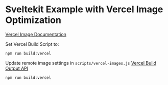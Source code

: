 # Sveltekit Example with Vercel Image Optimization
[Vercel Image Documentation](https://vercel.com/docs/concepts/image-optimization)

Set Vercel Build Script to:
```
npm run build:vercel
```

Update remote image settings in `scripts/vercel-images.js`
[Vercel Build Output API](https://vercel.com/docs/build-output-api/v3#build-output-configuration/supported-properties/images)
```
npm run build:vercel
```
